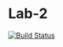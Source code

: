 # Lab-2

[![Build Status](https://travis-ci.org/sc929/Lab-2.svg?branch=master)](https://travis-ci.org/sc929/Lab-2)
